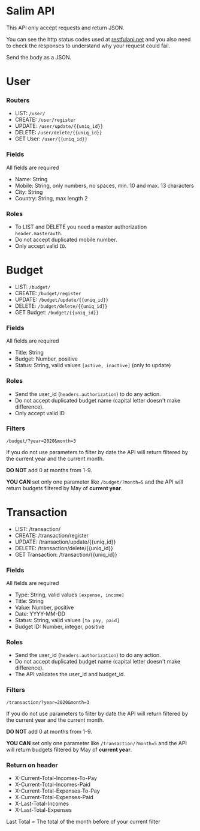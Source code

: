 # Salim API
This API only accept requests and return JSON.

You can see the http status codes used at [restfulapi.net](https://restfulapi.net/http-status-codes/) and you also need to check the responses to understand why your request could fail.

Send the body as a JSON.

# User
### Routers
- LIST: `/user/`
- CREATE: `/user/register`
- UPDATE: `/user/update/{{uniq_id}}`
- DELETE: `/user/delete/{{uniq_id}}`
- GET User: `/user/{{uniq_id}}`

### Fields
All fields are required
- Name: String
- Mobile: String, only numbers, no spaces, min. 10 and max. 13 characters
- City: String
- Country: String, max length 2

### Roles
- To LIST and DELETE you need a master authorization `header.masterauth`.
- Do not accept duplicated mobile number.
- Only accept valid `ID`.

# Budget
- LIST: `/budget/`
- CREATE: `/budget/register`
- UPDATE: `/budget/update/{{uniq_id}}`
- DELETE: `/budget/delete/{{uniq_id}}`
- GET Budget: `/budget/{{uniq_id}}`

### Fields
All fields are required
- Title: String
- Budget: Number, positive
- Status: String, valid values `[active, inactive]` (only to update)

### Roles
- Send the user_id (`headers.authorization`) to do any action.
- Do not accept duplicated budget name (capital letter doesn't make difference).
- Only accept valid ID

### Filters
```
/budget/?year=2020&month=3
```

If you do not use parameters to filter by date the API will return filtered by the current year and the current month. 

**DO NOT** add 0 at months from 1-9.

**YOU CAN** set only one parameter like `/budget/?month=5` and the API will return budgets filtered by May of **current year**.


# Transaction
- LIST: /transaction/
- CREATE: /transaction/register
- UPDATE: /transaction/update/{{uniq_id}}
- DELETE: /transaction/delete/{{uniq_id}}
- GET Transaction: /transaction/{{uniq_id}}

### Fields
All fields are required
- Type: String, valid values `[expense, income]`
- Title: String
- Value: Number, positive
- Date: YYYY-MM-DD
- Status: String, valid values `[to pay, paid]`
- Budget ID: Number, integer, positive

### Roles
- Send the user_id (`headers.authorization`) to do any action.
- Do not accept duplicated budget name (capital letter doesn't make difference).
- The API validates the user_id and budget_id.

### Filters
```
/transaction/?year=2020&month=3
```

If you do not use parameters to filter by date the API will return filtered by the current year and the current month. 

**DO NOT** add 0 at months from 1-9.

**YOU CAN** set only one parameter like `/transaction/?month=5` and the API will return budgets filtered by May of **current year**.

### Return on header
- X-Current-Total-Incomes-To-Pay
- X-Current-Total-Incomes-Paid
- X-Current-Total-Expenses-To-Pay
- X-Current-Total-Expenses-Paid
- X-Last-Total-Incomes
- X-Last-Total-Expenses

Last Total = The total of the month before of your current filter
